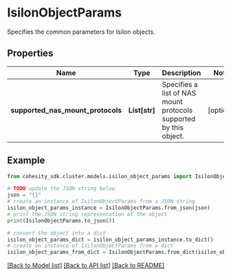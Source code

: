 # IsilonObjectParams

Specifies the common parameters for Isilon objects.

## Properties

Name | Type | Description | Notes
------------ | ------------- | ------------- | -------------
**supported_nas_mount_protocols** | **List[str]** | Specifies a list of NAS mount protocols supported by this object. | [optional] 

## Example

```python
from cohesity_sdk.cluster.models.isilon_object_params import IsilonObjectParams

# TODO update the JSON string below
json = "{}"
# create an instance of IsilonObjectParams from a JSON string
isilon_object_params_instance = IsilonObjectParams.from_json(json)
# print the JSON string representation of the object
print(IsilonObjectParams.to_json())

# convert the object into a dict
isilon_object_params_dict = isilon_object_params_instance.to_dict()
# create an instance of IsilonObjectParams from a dict
isilon_object_params_from_dict = IsilonObjectParams.from_dict(isilon_object_params_dict)
```
[[Back to Model list]](../README.md#documentation-for-models) [[Back to API list]](../README.md#documentation-for-api-endpoints) [[Back to README]](../README.md)


